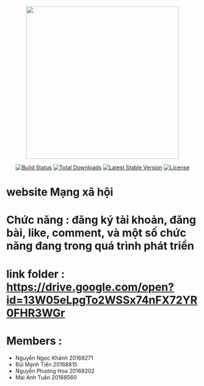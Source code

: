 <p align="center"><img src="https://res.cloudinary.com/dtfbvvkyp/image/upload/v1566331377/laravel-logolockup-cmyk-red.svg" width="400"></p>

<p align="center">
<a href="https://travis-ci.org/laravel/framework"><img src="https://travis-ci.org/laravel/framework.svg" alt="Build Status"></a>
<a href="https://packagist.org/packages/laravel/framework"><img src="https://poser.pugx.org/laravel/framework/d/total.svg" alt="Total Downloads"></a>
<a href="https://packagist.org/packages/laravel/framework"><img src="https://poser.pugx.org/laravel/framework/v/stable.svg" alt="Latest Stable Version"></a>
<a href="https://packagist.org/packages/laravel/framework"><img src="https://poser.pugx.org/laravel/framework/license.svg" alt="License"></a>
</p>

# website Mạng xã hội
# Chức năng : đăng ký tài khoản, đăng bài, like, comment, và một số chức năng đang trong quá trình phát triển
# link folder : https://drive.google.com/open?id=13W05eLpgTo2WSSx74nFX72YR0FHR3WGr
# Members : 
- Nguyễn Ngọc Khánh 		20168271
- Bùi Mạnh Tiến			20168815
- Nguyễn Phương Hoa		20168202
- Mai Anh Tuấn			20168560

